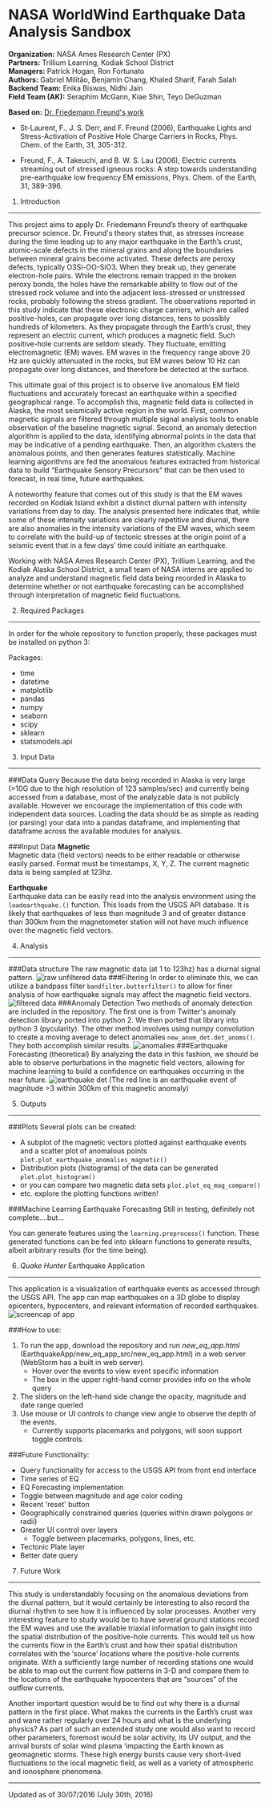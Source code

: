 NASA WorldWind Earthquake Data Analysis Sandbox
=======================================================================
**Organization:** NASA Ames Research Center (PX)  
**Partners:** Trillium Learning, Kodiak School District  
**Managers:** Patrick Hogan, Ron Fortunato  
**Authors:** Gabriel Militão, Benjamin Chang, Khaled Sharif, Farah Salah  
**Backend Team:** Enika Biswas, Nidhi Jain  
**Field Team (AK):** Seraphim McGann, Kiae Shin, Teyo DeGuzman

**Based on:** [Dr. Friedemann Freund's work](http://geo.arc.nasa.gov/sg/cv/esddir3cv-freund.html)

* St-Laurent, F., J. S. Derr, and F. Freund (2006), Earthquake Lights and Stress-Activation
 of Positive Hole Charge Carriers in Rocks, Phys. Chem. of the Earth, 31, 305-312.

* Freund, F., A. Takeuchi, and B. W. S. Lau (2006), Electric currents streaming out of stressed
 igneous rocks: A step towards understanding pre-earthquake low frequency EM emissions,
 Phys. Chem. of the Earth, 31, 389-396.

1. Introduction
---

This project aims to apply Dr. Friedemann Freund’s theory of earthquake precursor science. Dr. Freund's theory states that, as stresses increase during the time leading up to any major earthquake in the Earth’s crust, atomic-scale defects in the mineral grains and along the boundaries between mineral grains become activated. These defects are peroxy defects, typically O3Si-OO-SiO3.  When they break up, they generate electron-hole pairs. While the electrons remain trapped in the broken peroxy bonds, the holes have the remarkable ability to flow out of the stressed rock volume and into the adjacent less-stressed or unstressed rocks, probably following the stress gradient.  The observations reported in this study indicate that these electronic charge carriers, which are called positive-holes, can propagate over long distances, tens to possibly hundreds of kilometers. As they propagate through the Earth’s crust, they represent an electric current, which produces a magnetic field. Such positive-hole currents are seldom steady. They fluctuate, emitting electromagnetic (EM) waves. EM waves in the frequency range above 20 Hz are quickly attenuated in the rocks, but EM waves below 10 Hz can propagate over long distances, and therefore be detected at the surface. 

This ultimate goal of this project is to observe live anomalous EM field fluctuations and accurately forecast an earthquake within a specified geographical range. To accomplish this, magnetic field data is collected in Alaska, the most seismically active region in the world. First, common magnetic signals are filtered through multiple signal analysis tools to enable observation of the baseline magnetic signal. Second, an anomaly detection algorithm is applied to the data, identifying abnormal points in the data that may be indicative of a pending earthquake. Then, an algorithm clusters the anomalous points, and then generates features statistically. Machine learning algorithms are fed the anomalous features extracted from historical data to build “Earthquake Sensory Precursors” that can be then used to forecast, in real time, future earthquakes. 

A noteworthy feature that comes out of this study is that the EM waves recorded on Kodiak Island exhibit a distinct diurnal pattern with intensity variations from day to day.  The analysis presented here indicates that, while some of these intensity variations are clearly repetitive and diurnal, there are also anomalies in the intensity variations of the EM waves, which seem to correlate with the build-up of tectonic stresses at the origin point of a seismic event that in a few days’ time could initiate an earthquake.

Working with NASA Ames Research Center (PX), Trillium Learning, and the Kodiak Alaska School District, a small team of NASA interns are applied to analyze and understand magnetic field data being recorded in Alaska to determine whether or not earthquake forecasting can be accomplished through interpretation of magnetic field fluctuations.

2. Required Packages
---
In order for the whole repository to function properly, these packages must be installed on python 3:

Packages:
* time
* datetime
* matplotlib
* pandas
* numpy
* seaborn
* scipy
* sklearn
* statsmodels.api

3. Input Data
---
###Data Query
Because the data being recorded in Alaska is very large (>10G due to the high resolution of 123 samples/sec) and currently being accessed from a database, most of the analyzable data is not publicly available. However we encourage the implementation of this code with independent data sources. Loading the data should be as simple as reading (or parsing) your data into a pandas dataframe, and implementing that dataframe across the available modules for analysis.

###Input Data
**Magnetic**  
Magnetic data (field vectors) needs to be either readable or otherwise easily parsed.
Format must be timestamps, X, Y, Z. The current magnetic data is being sampled at 123hz.

**Earthquake**  
Earthquake data can be easily read into the analysis environment using the `loadearthquake.()` function.
This loads from the USGS API database. It is likely that earthquakes of less than magnitude 3 and of greater distance than 300km from the magnetometer station will not have much influence over the magnetic field vectors.

4. Analysis
-----------
###Data structure
The raw magnetic data (at 1 to 123hz) has a diurnal signal pattern.
![raw unfiltered data](https://github.com/NASAWorldWindResearch/EarthquakeApp/blob/master/documentation_pix/example_raw_data.png)
###Filtering
In order to eliminate this, we can utilize a bandpass filter `bandfilter.butterfilter()` to allow for finer analysis of how earthquake signals may affect the magnetic field vectors.
![filtered data](https://github.com/NASAWorldWindResearch/EarthquakeApp/blob/master/documentation_pix/example_filtered.png)
###Anomaly Detection
Two methods of anomaly detection are included in the repository. The first one is from Twitter's anomaly detection library ported into python 2. We then ported that library into python 3 (pycularity).
The other method involves using numpy convolution to create a moving average to detect anomalies `new_anom_det.det_anoms()`. They both accomplish similar results.
![anomalies](https://github.com/NASAWorldWindResearch/EarthquakeApp/blob/master/documentation_pix/example_anom.png)
###Earthquake Forecasting (theoretical)
By analyzing the data in this fashion, we should be able to observe perturbations in the magnetic field vectors, allowing for machine learning to build a confidence on earthquakes occurring in the near future.
![earthquake det](https://github.com/NASAWorldWindResearch/EarthquakeApp/blob/master/documentation_pix/example_eq_det.png)
(The red line is an earthquake event of magnitude >3 within 300km of this magnetic anomaly)

5. Outputs
----------
###Plots
Several plots can be created:
* A subplot of the magnetic vectors plotted against earthquake events and a scatter plot of anomalous points `plot.plot_earthquake_anomalies_magnetic()`
* Distribution plots (histograms) of the data can be generated `plot.plot_histogram()`
* or you can compare two magnetic data sets `plot.plot_eq_mag_compare()`
* etc. explore the plotting functions written!

###Machine Learning Earthquake Forecasting
Still in testing, definitely not complete....but...

You can generate features using the `learning.preprocess()` function. These generated functions can be fed into sklearn functions to generate results, albeit arbitrary results (for the time being).

6. *Quake Hunter* Earthquake Application
----------------------------------------
This application is a visualization of earthquake events as accessed through the USGS API.
The app can map earthquakes on a 3D globe to display epicenters, hypocenters, and relevant information of recorded earthquakes.
![screencap of app](https://github.com/NASAWorldWindResearch/EarthquakeApp/blob/master/documentation_pix/newapp_screencap.png)

###How to use:
1. To run the app, download the repository and run *new_eq_app.html* (EarthquakeApp/new_eq_app_src/new_eq_app.html) in a web server (WebStorm has a built in web server).
    * Hover over the events to view event specific information
    * The box in the upper right-hand corner provides info on the whole query
2. The sliders on the left-hand side change the opacity, magnitude and date range queried
3. Use mouse or UI controls to change view angle to observe the depth of the events.
    * Currently supports placemarks and polygons, will soon support toggle controls.

###Future Functionality:
* Query functionality for access to the USGS API from front end interface
* Time series of EQ
* EQ Forecasting implementation
* Toggle between magnitude and age color coding
* Recent 'reset' button
* Geographically constrained queries (queries within drawn polygons or radii)
* Greater UI control over layers
    * Toggle between placemarks, polygons, lines, etc.
* Tectonic Plate layer
* Better date query

7. Future Work
--------------
This study is understandably focusing on the anomalous deviations from the diurnal pattern, but it would certainly be interesting to also record the diurnal rhythm to see how it is influenced by solar processes.  Another very interesting feature to study would be to have several ground stations record the EM waves and use the available triaxial information to gain insight into the spatial distribution of the positive-hole currents. This would tell us how the currents flow in the Earth’s crust and how their spatial distribution correlates with the ‘source’ locations where the positive-hole currents originate. With a sufficiently large number of recording stations one would be able to map out the current flow patterns in 3-D and compare them to the locations of the earthquake hypocenters that are “sources” of the outflow currents.

Another important question would be to find out why there is a diurnal pattern in the first place. What makes the currents in the Earth’s crust wax and wane rather regularly over 24 hours and what is the underlying physics? As part of such an extended study one would also want to record other parameters, foremost would be solar activity, its UV output, and the arrival bursts of solar wind plasma ‘impacting the Earth known as geomagnetic storms. These high energy bursts cause very short-lived fluctuations to the local magnetic field, as well as a variety of atmospheric and ionosphere phenomena.
***
Updated as of 30/07/2016 (July 30th, 2016)
